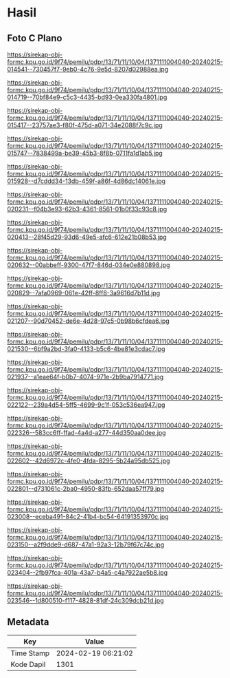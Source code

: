 # Hasil

## Foto C Plano

https://sirekap-obj-formc.kpu.go.id/9f74/pemilu/pdpr/13/71/11/10/04/1371111004040-20240215-014541--730457f7-9eb0-4c76-9e5d-8207d02988ea.jpg

https://sirekap-obj-formc.kpu.go.id/9f74/pemilu/pdpr/13/71/11/10/04/1371111004040-20240215-014719--70bf84e9-c5c3-4435-bd93-0ea330fa4801.jpg

https://sirekap-obj-formc.kpu.go.id/9f74/pemilu/pdpr/13/71/11/10/04/1371111004040-20240215-015417--23757ae3-f80f-475d-a071-34e2088f7c9c.jpg

https://sirekap-obj-formc.kpu.go.id/9f74/pemilu/pdpr/13/71/11/10/04/1371111004040-20240215-015747--7838499a-be39-45b3-8f8b-0711fa1d1ab5.jpg

https://sirekap-obj-formc.kpu.go.id/9f74/pemilu/pdpr/13/71/11/10/04/1371111004040-20240215-015928--d7cddd34-13db-459f-a86f-4d86dc14061e.jpg

https://sirekap-obj-formc.kpu.go.id/9f74/pemilu/pdpr/13/71/11/10/04/1371111004040-20240215-020231--f04b3e93-62b3-4361-8561-01b0f33c93c8.jpg

https://sirekap-obj-formc.kpu.go.id/9f74/pemilu/pdpr/13/71/11/10/04/1371111004040-20240215-020413--28f45d29-93d6-49e5-afc6-612e21b08b53.jpg

https://sirekap-obj-formc.kpu.go.id/9f74/pemilu/pdpr/13/71/11/10/04/1371111004040-20240215-020632--00abbeff-9300-47f7-846d-034e0e880898.jpg

https://sirekap-obj-formc.kpu.go.id/9f74/pemilu/pdpr/13/71/11/10/04/1371111004040-20240215-020829--7afa0969-061e-42ff-8ff8-3a9616d7b11d.jpg

https://sirekap-obj-formc.kpu.go.id/9f74/pemilu/pdpr/13/71/11/10/04/1371111004040-20240215-021207--90d70452-de6e-4d28-97c5-0b98b6cfdea6.jpg

https://sirekap-obj-formc.kpu.go.id/9f74/pemilu/pdpr/13/71/11/10/04/1371111004040-20240215-021530--6bf9a2bd-3fa0-4133-b5c6-4be81e3cdac7.jpg

https://sirekap-obj-formc.kpu.go.id/9f74/pemilu/pdpr/13/71/11/10/04/1371111004040-20240215-021937--a1eae64f-b0b7-4074-971e-2b9ba7914771.jpg

https://sirekap-obj-formc.kpu.go.id/9f74/pemilu/pdpr/13/71/11/10/04/1371111004040-20240215-022122--239a4d54-5ff5-4699-9c1f-053c536ea947.jpg

https://sirekap-obj-formc.kpu.go.id/9f74/pemilu/pdpr/13/71/11/10/04/1371111004040-20240215-022326--583cc6ff-ffad-4a4d-a277-44d350aa0dee.jpg

https://sirekap-obj-formc.kpu.go.id/9f74/pemilu/pdpr/13/71/11/10/04/1371111004040-20240215-022602--42d6972c-4fe0-4fda-8295-5b24a95db525.jpg

https://sirekap-obj-formc.kpu.go.id/9f74/pemilu/pdpr/13/71/11/10/04/1371111004040-20240215-022801--d731061c-2ba0-4950-83fb-652daa57ff79.jpg

https://sirekap-obj-formc.kpu.go.id/9f74/pemilu/pdpr/13/71/11/10/04/1371111004040-20240215-023008--eceba491-84c2-41b4-bc54-64191353970c.jpg

https://sirekap-obj-formc.kpu.go.id/9f74/pemilu/pdpr/13/71/11/10/04/1371111004040-20240215-023150--a2f9dde9-d687-47a1-92a3-12b79f67c74c.jpg

https://sirekap-obj-formc.kpu.go.id/9f74/pemilu/pdpr/13/71/11/10/04/1371111004040-20240215-023404--2fb97fca-401a-43a7-b4a5-c4a7922ae5b8.jpg

https://sirekap-obj-formc.kpu.go.id/9f74/pemilu/pdpr/13/71/11/10/04/1371111004040-20240215-023546--1d800510-f117-4828-81df-24c309dcb21d.jpg


## Metadata

| Key        | Value               |
| ---------- | ------------------- |
| Time Stamp | 2024-02-19 06:21:02 |
| Kode Dapil | 1301                |



